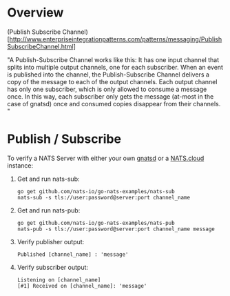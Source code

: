 # Overview
(Publish Subscribe Channel)[http://www.enterpriseintegrationpatterns.com/patterns/messaging/PublishSubscribeChannel.html]

"A Publish-Subscribe Channel works like this: It has one input channel
that splits into multiple output channels, one for each subscriber.
When an event is published into the channel, the Publish-Subscribe
Channel delivers a copy of the message to each of the output channels.
Each output channel has only one subscriber, which is only allowed to
consume a message once. In this way, each subscriber only gets the
message (at-most in the case of gnatsd) once and consumed copies disappear from their channels.
"

# Publish / Subscribe
To verify a NATS Server with either your own
[gnatsd](http://www.github.com/nats-io/gnatsd) or a
[NATS.cloud](https://www.nats.cloud) instance:

  1. Get and run nats-sub:
     ```
     go get github.com/nats-io/go-nats-examples/nats-sub
     nats-sub -s tls://user:password@server:port channel_name
     ```
  1. Get and run nats-pub:
     ```
     go get github.com/nats-io/go-nats-examples/nats-pub
     nats-pub -s tls://user:password@server:port channel_name message
     ```
  1. Verify publisher output:
     ```
     Published [channel_name] : 'message'
     ```
  1. Verify subscriber output:
     ```
     Listening on [channel_name]
     [#1] Received on [channel_name]: 'message'
     ```